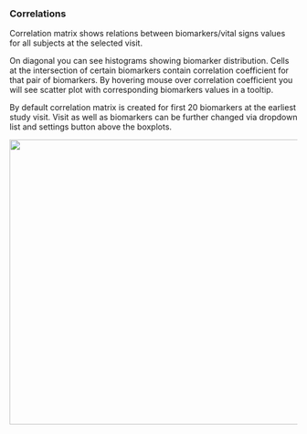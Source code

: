 ### Correlations

Correlation matrix shows relations between biomarkers/vital signs values for all subjects at the selected visit.

On diagonal you can see histograms showing biomarker distribution. Cells at the intersection of certain biomarkers contain correlation coefficient for that pair of biomarkers. By hovering mouse over correlation coefficient you will see scatter plot with corresponding biomarkers values in a tooltip.

By default correlation matrix is created for first 20 biomarkers at the earliest study visit. Visit as well as biomarkers can be further changed via dropdown list and settings button above the boxplots. 

<img src="https://raw.githubusercontent.com/datagrok-ai/public/master/packages/ClinicalCase/img/corr_matrix.gif" height="500" width='800'/>